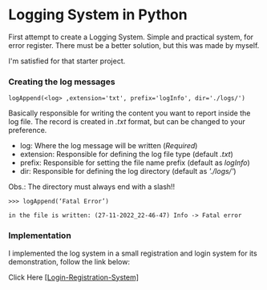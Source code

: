 # Logging System in Python
First attempt to create a Logging System. Simple and practical system, for error register. There must be a better solution, but this was made by myself.

I'm satisfied for that starter project.

### Creating the log messages
```
logAppend(<log> ,extension='txt', prefix='logInfo', dir='./logs/')
```
Basically responsible for writing the content you want to report inside the log file. The record is created in _.txt_ format, but can be changed to your preference.

- log: Where the log message will be written (*Required*)
- extension: Responsible for defining the log file type (default _.txt_)
- prefix: Responsible for setting the file name prefix (default as _logInfo_)
- dir: Responsible for defining the log directory (default as _'./logs/'_)

Obs.: The directory must always end with a slash!!
```
>>> logAppend(‘Fatal Error’)

in the file is written: (27-11-2022_22-46-47) Info -> Fatal error
```

### Implementation

I implemented the log system in a small registration and login system for its demonstration, follow the link below:

Click Here [[Login-Registration-System]](https://github.com/jsnery/Login-Registration-System)